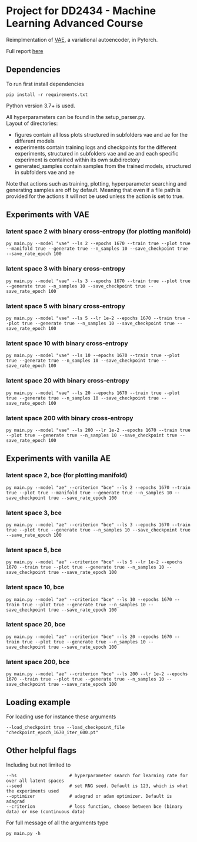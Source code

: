 # Project for DD2434 - Machine Learning Advanced Course

Reimplmentation of [VAE](https://arxiv.org/pdf/1312.6114.pdf), a variational autoencoder, in Pytorch.

Full report [here]()

## Dependencies

To run first install dependencies

    pip install -r requirements.txt

Python version 3.7+ is used.

All hyperparameters can be found in the setup_parser.py.\
Layout of directories:
- figures contain all loss plots structured in subfolders vae and ae for the different models
- experiments contain training logs and checkpoints for the different experiments, structured in subfolders vae and ae 
and each specific experiment is contained within its own subdirectory
- generated_samples contain samples from the trained models, structured in subfolders vae and ae

Note that actions such as training, plotting, hyperparameter searching and generating samples are off by default.
Meaning that even if a file path is provided for the actions it will not be used unless the action is set to true.

## Experiments with VAE
### latent space 2 with binary cross-entropy (for plotting manifold)

    py main.py --model "vae" --ls 2 --epochs 1670 --train true --plot true --manifold true --generate true --n_samples 10 --save_checkpoint true --save_rate_epoch 100

### latent space 3 with binary cross-entropy 

    py main.py --model "vae" --ls 3 --epochs 1670 --train true --plot true --generate true --n_samples 10 --save_checkpoint true --save_rate_epoch 100

### latent space 5 with binary cross-entropy

    py main.py --model "vae" --ls 5 --lr 1e-2 --epochs 1670 --train true --plot true --generate true --n_samples 10 --save_checkpoint true --save_rate_epoch 100

### latent space 10 with binary cross-entropy

    py main.py --model "vae" --ls 10 --epochs 1670 --train true --plot true --generate true --n_samples 10 --save_checkpoint true --save_rate_epoch 100

### latent space 20 with binary cross-entropy

    py main.py --model "vae" --ls 20 --epochs 1670 --train true --plot true --generate true --n_samples 10 --save_checkpoint true --save_rate_epoch 100

### latent space 200 with binary cross-entropy

    py main.py --model "vae" --ls 200 --lr 1e-2 --epochs 1670 --train true --plot true --generate true --n_samples 10 --save_checkpoint true --save_rate_epoch 100

## Experiments with vanilla AE
### latent space 2, bce (for plotting manifold)

    py main.py --model "ae" --criterion "bce" --ls 2 --epochs 1670 --train true --plot true --manifold true --generate true --n_samples 10 --save_checkpoint true --save_rate_epoch 100

### latent space 3, bce

    py main.py --model "ae" --criterion "bce" --ls 3 --epochs 1670 --train true --plot true --generate true --n_samples 10 --save_checkpoint true --save_rate_epoch 100

### latent space 5, bce

    py main.py --model "ae" --criterion "bce" --ls 5 --lr 1e-2 --epochs 1670 --train true --plot true --generate true --n_samples 10 --save_checkpoint true --save_rate_epoch 100

### latent space 10, bce

    py main.py --model "ae" --criterion "bce" --ls 10 --epochs 1670 --train true --plot true --generate true --n_samples 10 --save_checkpoint true --save_rate_epoch 100

### latent space 20, bce

    py main.py --model "ae" --criterion "bce" --ls 20 --epochs 1670 --train true --plot true --generate true --n_samples 10 --save_checkpoint true --save_rate_epoch 100

### latent space 200, bce

    py main.py --model "ae" --criterion "bce" --ls 200 --lr 1e-2 --epochs 1670 --train true --plot true --generate true --n_samples 10 --save_checkpoint true --save_rate_epoch 100


## Loading example
For loading use for instance these arguments

    --load_checkpoint true --load_checkpoint_file "checkpoint_epoch_1670_iter_600.pt"

## Other helpful flags
Including but not limited to
```
--hs                    # hyperparameter search for learning rate for over all latent spaces
--seed                  # set RNG seed. Default is 123, which is what the experiments used
--optimizer             # adagrad or adam optimizer. Default is adagrad
--criterion             # loss function, choose between bce (binary data) or mse (continuous data)
```

For full message of all the arguments type

    py main.py -h
